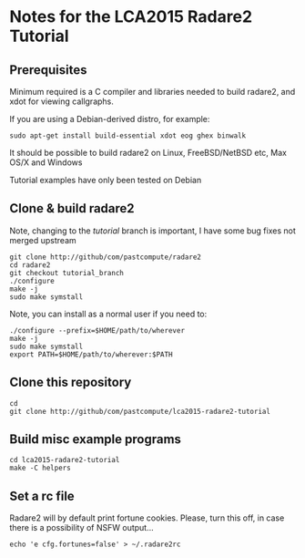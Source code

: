 # Notes for the LCA2015 Radare2 Tutorial

## Prerequisites

Minimum required is a C compiler and libraries needed to build radare2, and xdot for viewing callgraphs.

If you are using a Debian-derived distro, for example:

    sudo apt-get install build-essential xdot eog ghex binwalk

It should be possible to build radare2 on Linux, FreeBSD/NetBSD etc, Max OS/X and Windows

Tutorial examples have only been tested on Debian

## Clone & build radare2

Note, changing to the *tutorial* branch is important, I have some bug fixes not merged upstream

    git clone http://github/com/pastcompute/radare2
    cd radare2
    git checkout tutorial_branch
    ./configure
    make -j
    sudo make symstall

Note, you can install as a normal user if you need to:

    ./configure --prefix=$HOME/path/to/wherever
    make -j
    sudo make symstall
    export PATH=$HOME/path/to/wherever:$PATH

## Clone this repository

    cd
    git clone http://github/com/pastcompute/lca2015-radare2-tutorial

## Build misc example programs

    cd lca2015-radare2-tutorial
    make -C helpers

## Set a rc file

Radare2 will by default print fortune cookies.
Please, turn this off, in case there is a possibility of NSFW output...

    echo 'e cfg.fortunes=false' > ~/.radare2rc


